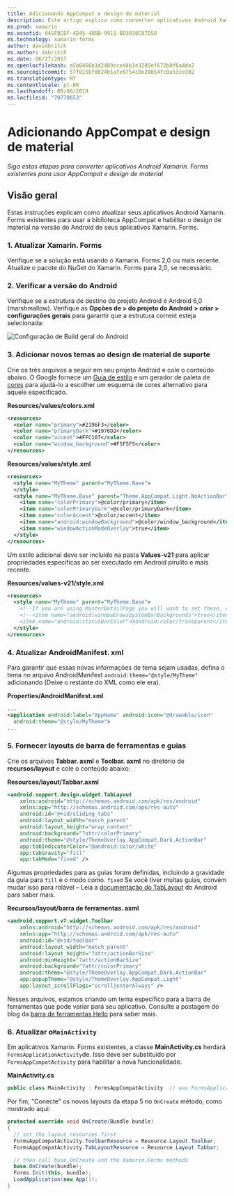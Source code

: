 ```yaml
---
title: Adicionando AppCompat e design de material
description: Este artigo explica como converter aplicativos Android Xamarin. Forms existentes para usar AppCompat e design de material.
ms.prod: xamarin
ms.assetid: 045FBCDF-4D45-48BB-9911-BD3938C87D58
ms.technology: xamarin-forms
author: davidbritch
ms.author: dabritch
ms.date: 06/27/2017
ms.openlocfilehash: a5b6466b1d2489cced4b1e3205ef672b8f6a4da7
ms.sourcegitcommit: 57f815bf0024b1afe9754c0e28054fc0a53ce302
ms.translationtype: MT
ms.contentlocale: pt-BR
ms.lasthandoff: 09/06/2019
ms.locfileid: "70770653"
---
```

# <a name="adding-appcompat-and-material-design"></a>Adicionando AppCompat e design de material

_Siga estas etapas para converter aplicativos Android Xamarin. Forms existentes para usar AppCompat e design de material_

<!-- source https://gist.github.com/jassmith/a3b2a543f99126782936
https://blog.xamarin.com/material-design-for-your-xamarin-forms-android-apps/ -->

## <a name="overview"></a>Visão geral

Estas instruções explicam como atualizar seus aplicativos Android Xamarin. Forms existentes para usar a biblioteca AppCompat e habilitar o design de material na versão do Android de seus aplicativos Xamarin. Forms.

### <a name="1-update-xamarinforms"></a>1. Atualizar Xamarin. Forms

Verifique se a solução está usando o Xamarin. Forms 2,0 ou mais recente. Atualize o pacote do NuGet do Xamarin. Forms para 2,0, se necessário.

### <a name="2-check-android-version"></a>2. Verificar a versão do Android

Verifique se a estrutura de destino do projeto Android é Android 6,0 (marshmallow). Verifique as **Opções de > do projeto do Android > criar > configurações gerais** para garantir que a estrutura corrent esteja selecionada:

 ![](appcompat-images/target-android-6-sml.png "Configuração de Build geral do Android")

### <a name="3-add-new-themes-to-support-material-design"></a>3. Adicionar novos temas ao design de material de suporte

Crie os três arquivos a seguir em seu projeto Android e cole o conteúdo abaixo. O Google fornece um [Guia de estilo](http://www.google.com/design/spec/style/color.html#color-color-palette) e um gerador de paleta de [cores](http://www.materialpalette.com/) para ajudá-lo a escolher um esquema de cores alternativo para aquele especificado.

**Resources/values/colors.xml**

```xml
<resources>
  <color name="primary">#2196F3</color>
  <color name="primaryDark">#1976D2</color>
  <color name="accent">#FFC107</color>
  <color name="window_background">#F5F5F5</color>
</resources>
```

**Resources/values/style.xml**

```xml
<resources>
  <style name="MyTheme" parent="MyTheme.Base">
  </style>
  <style name="MyTheme.Base" parent="Theme.AppCompat.Light.NoActionBar">
    <item name="colorPrimary">@color/primary</item>
    <item name="colorPrimaryDark">@color/primaryDark</item>
    <item name="colorAccent">@color/accent</item>
    <item name="android:windowBackground">@color/window_background</item>
    <item name="windowActionModeOverlay">true</item>
  </style>
</resources>
```

Um estilo adicional deve ser incluído na pasta **Values-v21** para aplicar propriedades específicas ao ser executado em Android pirulito e mais recente.

**Resources/values-v21/style.xml**

```xml
<resources>
  <style name="MyTheme" parent="MyTheme.Base">
    <!--If you are using MasterDetailPage you will want to set these, else you can leave them out-->
    <!--<item name="android:windowDrawsSystemBarBackgrounds">true</item>
    <item name="android:statusBarColor">@android:color/transparent</item>-->
  </style>
</resources>
```

### <a name="4-update-androidmanifestxml"></a>4. Atualizar AndroidManifest. xml

Para garantir que essas novas informações de tema sejam usadas, defina o tema no arquivo AndroidManifest `android:theme="@style/MyTheme"` adicionando (Deixe o restante do XML como ele era).

**Properties/AndroidManifest.xml**

```xml
...
<application android:label="AppName" android:icon="@drawable/icon"
  android:theme="@style/MyTheme">
...
```

### <a name="5-provide-toolbar-and-tab-layouts"></a>5. Fornecer layouts de barra de ferramentas e guias

Crie os arquivos **Tabbar. axml** e **Toolbar. axml** no diretório de **recursos/layout** e cole o conteúdo abaixo:

**Resources/layout/Tabbar.axml**

```xml
<android.support.design.widget.TabLayout
    xmlns:android="http://schemas.android.com/apk/res/android"
    xmlns:app="http://schemas.android.com/apk/res-auto"
    android:id="@+id/sliding_tabs"
    android:layout_width="match_parent"
    android:layout_height="wrap_content"
    android:background="?attr/colorPrimary"
    android:theme="@style/ThemeOverlay.AppCompat.Dark.ActionBar"
    app:tabIndicatorColor="@android:color/white"
    app:tabGravity="fill"
    app:tabMode="fixed" />
```

Algumas propriedades para as guias foram definidas, incluindo a gravidade da guia para `fill` e o modo como. `fixed`
Se você tiver muitas guias, convém mudar isso para rolável – Leia a [documentação do TabLayout](https://developer.android.com/reference/android/support/design/widget/TabLayout.html) do Android para saber mais.

**Recursos/layout/barra de ferramentas. axml**

```xml
<android.support.v7.widget.Toolbar
    xmlns:android="http://schemas.android.com/apk/res/android"
    xmlns:app="http://schemas.android.com/apk/res-auto"
    android:id="@+id/toolbar"
    android:layout_width="match_parent"
    android:layout_height="?attr/actionBarSize"
    android:minHeight="?attr/actionBarSize"
    android:background="?attr/colorPrimary"
    android:theme="@style/ThemeOverlay.AppCompat.Dark.ActionBar"
    app:popupTheme="@style/ThemeOverlay.AppCompat.Light"
    app:layout_scrollFlags="scroll|enterAlways" />
```

Nesses arquivos, estamos criando um tema específico para a barra de ferramentas que pode variar para seu aplicativo.
Consulte a postagem do blog da [barra de ferramentas Hello](https://blog.xamarin.com/android-tips-hello-toolbar-goodbye-action-bar/) para saber mais.

### <a name="6-update-the-mainactivity"></a>6. Atualizar o`MainActivity`

Em aplicativos Xamarin. Forms existentes, a classe **MainActivity.cs** herdará `FormsApplicationActivity`de. Isso deve ser substituído por `FormsAppCompatActivity` para habilitar a nova funcionalidade.

**MainActivity.cs**

```csharp
public class MainActivity : FormsAppCompatActivity  // was FormsApplicationActivity
```

Por fim, "Conecte" os novos layouts da etapa 5 no `OnCreate` método, como mostrado aqui:

```csharp
protected override void OnCreate(Bundle bundle)
{
  // set the layout resources first
  FormsAppCompatActivity.ToolbarResource = Resource.Layout.Toolbar;
  FormsAppCompatActivity.TabLayoutResource = Resource.Layout.Tabbar;

  // then call base.OnCreate and the Xamarin.Forms methods
  base.OnCreate(bundle);
  Forms.Init(this, bundle);
  LoadApplication(new App());
}
```
